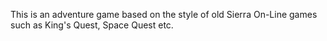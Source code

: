 This is an adventure game based on the style of old Sierra On-Line games such as King's Quest, Space Quest etc.